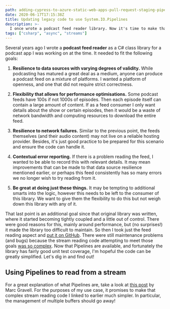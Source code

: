 ```yaml
---
path: adding-cypress-to-azure-static-web-apps-pull-request-staging-pipeline
date: 2020-06-17T17:15:38Z
title: Updating legacy code to use System.IO.Pipelines
description: >-
  I once wrote a podcast feed reader library. Now it's time to make that code readable.
tags: ["csharp", "async", "streams"]
---
```


Several years ago I wrote a **podcast feed reader** as a C# class library for a podcast app I was working on at the time.
It needed to fit the following goals:

1. **Resilience to data sources with varying degrees of validity.**
While podcasting has matured a great deal as a medium, anyone can produce a podcast feed on a mixture of platforms.
I wanted a platform of openness, and one that did not require strict correctness.

1. **Flexibility that allows for performance optimisations.**
Some podcast feeds have 100s if not 1000s of episodes.
Then each episode itself can contain a large amount of content.
If as a feed consumer I only want details about the show or certain episodes, then it would be a waste of network bandwidth and computing resources to download the entire feed.

1. **Resilience to network failures.**
Similar to the previous point, the feeds themselves (and their audio content) may not live on a reliable hosting provider.
Besides, it's just good practice to be prepared for this scenario and ensure the code can handle it.

1. **Contextual error reporting.**
If there is a problem reading the feed, I wanted to be able to record this with relevant details.
It may mean improvements that can be made to that data source resilience mentioned earlier,
or perhaps this feed consistently has so many errors we no longer wish to try reading from it.

1. **Be great at doing just these things.**
It may be tempting to additional smarts into the logic, however this needs to be left to the consumer of this library. 
We want to give them the flexibility to do this but not weigh down this library with any of it.

That last point is an additional goal since that original library was written, where it started becoming tightly coupled and a little out of control.
There were good reasons for this, mainly around performance, but (no surprises!) it made the library too difficult to maintain.
So then I took just the feed reading aspect and [put it on GitHub](https://github.com/alexangas/podcast-feed-reader).
There were still maintenance problems (and bugs) because the stream reading code attempting to meet those goals [was so complex](https://github.com/alexangas/podcast-feed-reader/blob/b09d0e6757c44a5bfd82cc0ac46510070b82c103/src/PodcastFeedReader/Readers/FeedReader.cs#L197).
Now that Pipelines are available, and fortunately the library has fairly good unit test coverage, I'm hopeful the code can be greatly simplified.
Let's dig in and find out!

## Using Pipelines to read from a stream

For a great explanation of what Pipelines are, take a look at [this post](https://blog.marcgravell.com/2018/07/pipe-dreams-part-1.html) by Marc Gravell.
For the purposes of my use case, it promises to make that complex stream reading code I linked to earlier much simpler.
In particular, the management of multiple buffers should go away!

